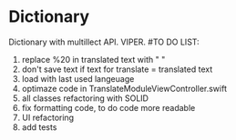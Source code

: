 # Dictionary
Dictionary with multillect API. VIPER.
#TO DO LIST:
1. replace %20 in translated text with " "
2. don't save text if text for translate = translated text
3. load with last used langeuage
4. optimaze code in TranslateModuleViewController.swift
5. all classes refactoring with SOLID
6. fix formatting code, to do code more readable
7. UI refactoring
8. add tests

